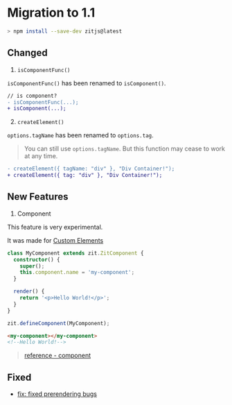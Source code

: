 # Migration to 1.1

```bash
> npm install --save-dev zitjs@latest
```

## Changed

1. `isComponentFunc()`

`isComponentFunc()` has been renamed to `isComponent()`.

```diff
// is component?
- isComponentFunc(...);
+ isComponent(...);
```

2. `createElement()`

`options.tagName` has been renamed to `options.tag`.

> You can still use `options.tagName`. But this function may cease to work at any time.

```diff
- createElement({ tagName: "div" }, "Div Container!");
+ createElement({ tag: "div" }, "Div Container!");
```

## New Features

1. Component

This feature is very experimental.

It was made for [Custom Elements](https://developer.mozilla.org/en-US/docs/Web/Web_Components/Using_custom_elements)

```ts
class MyComponent extends zit.ZitComponent {
  constructor() {
    super();
    this.component.name = 'my-component';
  }

  render() {
    return '<p>Hello World!</p>';
  }
}
```

```ts
zit.defineComponent(MyComponent);
```

```html
<my-component></my-component>
<!--Hello World!-->
```

> [reference - component](./api-component)

## Fixed

- [fix: fixed prerendering bugs](https://github.com/do4ng/zit/commit/acf2fba59fd31b70c1bf0858c4761b762d28d62d)
